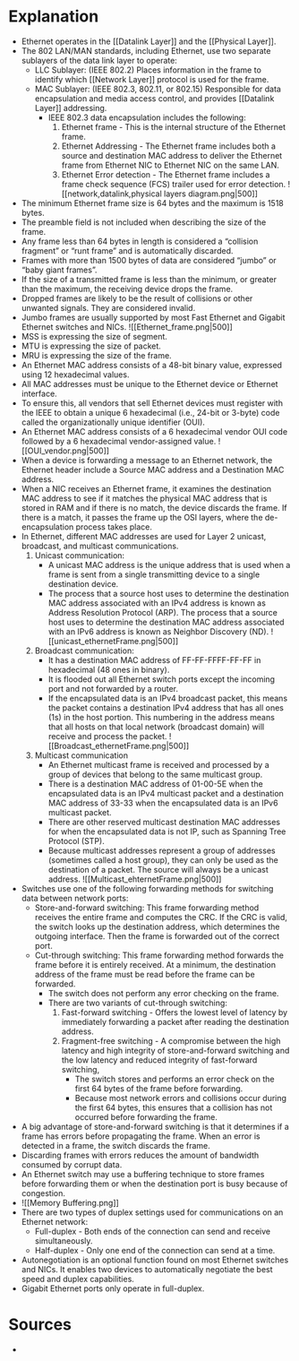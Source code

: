 # Explanation
- Ethernet operates in the [[Datalink Layer]] and the [[Physical Layer]].
- The 802 LAN/MAN standards, including Ethernet, use two separate sublayers of the data link layer to operate:
	- LLC Sublayer: (IEEE 802.2) Places information in the frame to identify which [[Network Layer]] protocol is used for the frame.
	- MAC Sublayer: (IEEE 802.3, 802.11, or 802.15) Responsible for data encapsulation and media access control, and provides [[Datalink Layer]] addressing.
		- IEEE 802.3 data encapsulation includes the following:
			1. Ethernet frame - This is the internal structure of the Ethernet frame.
			2. Ethernet Addressing - The Ethernet frame includes both a source and destination MAC address to deliver the Ethernet frame from Ethernet NIC to Ethernet NIC on the same LAN.
			3. Ethernet Error detection - The Ethernet frame includes a frame check sequence (FCS) trailer used for error detection.
	 ![[network,datalink,physical layers diagram.png|500]]
- The minimum Ethernet frame size is 64 bytes and the maximum is 1518 bytes. 
- The preamble field is not included when describing the size of the frame.
- Any frame less than 64 bytes in length is considered a “collision fragment” or “runt frame” and is automatically discarded. 
- Frames with more than 1500 bytes of data are considered “jumbo” or “baby giant frames”.
- If the size of a transmitted frame is less than the minimum, or greater than the maximum, the receiving device drops the frame. 
- Dropped frames are likely to be the result of collisions or other unwanted signals. They are considered invalid. 
- Jumbo frames are usually supported by most Fast Ethernet and Gigabit Ethernet switches and NICs.
 ![[Ethernet_frame.png|500]]
- MSS is expressing the size of segment.
- MTU is expressing the size of packet.
- MRU is expressing the size of the frame.
- An Ethernet MAC address consists of a 48-bit binary value, expressed using 12 hexadecimal values.
- All MAC addresses must be unique to the Ethernet device or Ethernet interface. 
- To ensure this, all vendors that sell Ethernet devices must register with the IEEE to obtain a unique 6 hexadecimal (i.e., 24-bit or 3-byte) code called the organizationally unique identifier (OUI).
- An Ethernet MAC address consists of a 6 hexadecimal vendor OUI code followed by a 6 hexadecimal vendor-assigned value.
 ![[OUI_vendor.png|500]]
- When a device is forwarding a message to an Ethernet network, the Ethernet header include a Source MAC address and a Destination MAC address.
- When a NIC receives an Ethernet frame, it examines the destination MAC address to see if it matches the physical MAC address that is stored in RAM and if there is no match, the device discards the frame. If there is a match, it passes the frame up the OSI layers, where the de-encapsulation process takes place.
- In Ethernet, different MAC addresses are used for Layer 2 unicast, broadcast, and multicast communications.
	1. Unicast communication:
		- A unicast MAC address is the unique address that is used when a frame is sent from a single transmitting device to a single destination device. 
		- The process that a source host uses to determine the destination MAC address associated with an IPv4 address is known as Address Resolution Protocol (ARP). The process that a source host uses to determine the destination MAC address associated with an IPv6 address is known as Neighbor Discovery (ND).
		 ![[unicast_ethernetFrame.png|500]]
	2. Broadcast communication:
		- It has a destination MAC address of FF-FF-FFFF-FF-FF in hexadecimal (48 ones in binary).
		- It is flooded out all Ethernet switch ports except the incoming port and not forwarded by a router.
		- If the encapsulated data is an IPv4 broadcast packet, this means the packet contains a destination IPv4 address that has all ones (1s) in the host portion. This numbering in the address means that all hosts on that local network (broadcast domain) will receive and process the packet.
		 ![[Broadcast_ethernetFrame.png|500]]
	3. Multicast communication
		- An Ethernet multicast frame is received and processed by a group of devices that belong to the same multicast group.
		- There is a destination MAC address of 01-00-5E when the encapsulated data is an IPv4 multicast packet and a destination MAC address of 33-33 when the encapsulated data is an IPv6 multicast packet.
		- There are other reserved multicast destination MAC addresses for when the encapsulated data is not IP, such as Spanning Tree Protocol (STP).
		- Because multicast addresses represent a group of addresses (sometimes called a host group), they can only be used as the destination of a packet. The source will always be a unicast address.
		 ![[Multicast_ehternetFrame.png|500]]
- Switches use one of the following forwarding methods for switching data between network ports:
	- Store-and-forward switching: This frame forwarding method receives the entire frame and computes the CRC. If the CRC is valid, the switch looks up the destination address, which determines the outgoing interface. Then the frame is forwarded out of the correct port.
	- Cut-through switching: This frame forwarding method forwards the frame before it is entirely received. At a minimum, the destination address of the frame must be read before the frame can be forwarded.
		- The switch does not perform any error checking on the frame.
		- There are two variants of cut-through switching:
			1. Fast-forward switching - Offers the lowest level of latency by immediately forwarding a packet after reading the destination address. 
			2. Fragment-free switching - A compromise between the high latency and high integrity of store-and-forward switching and the low latency and reduced integrity of fast-forward switching, 
				- The switch stores and performs an error check on the first 64 bytes of the frame before forwarding. 
				- Because most network errors and collisions occur during the first 64 bytes, this ensures that a collision has not occurred before forwarding the frame.
- A big advantage of store-and-forward switching is that it determines if a frame has errors before propagating the frame. When an error is detected in a frame, the switch discards the frame.
- Discarding frames with errors reduces the amount of bandwidth consumed by corrupt data.
- An Ethernet switch may use a buffering technique to store frames before forwarding them or when the destination port is busy because of congestion.
- ![[Memory Buffering.png]]
- There are two types of duplex settings used for communications on an Ethernet network:
	- Full-duplex - Both ends of the connection can send and receive simultaneously.
	- Half-duplex - Only one end of the connection can send at a time.
- Autonegotiation is an optional function found on most Ethernet switches and NICs. It enables two devices to automatically negotiate the best speed and duplex capabilities.
- Gigabit Ethernet ports only operate in full-duplex.
# Sources
- 